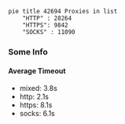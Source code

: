 
```mermaid
pie title 42694 Proxies in list
    "HTTP" : 28264
    "HTTPS": 9842
    "SOCKS" : 11090
```

### Some Info
#### Average Timeout

- mixed: 3.8s
- http: 2.1s
- https: 8.1s
- socks: 6.1s